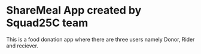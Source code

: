 # ShareMeal App created by Squad25C team
This is a food donation app where there are three users namely Donor, Rider and reciever.
